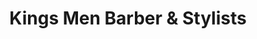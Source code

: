 ---
title: "Kings Men Barber & Stylists"
url: /vancouver/kings-men-barber-und-stylists/
shop: Friseur
---